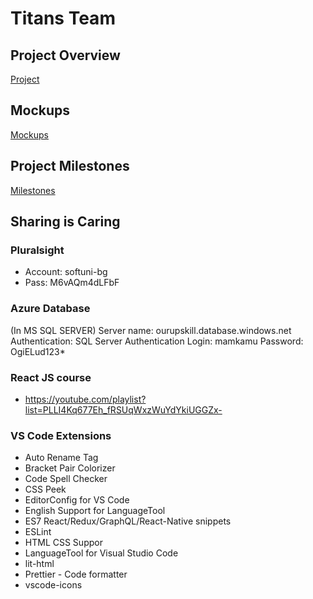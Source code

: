 # Titans Team

## Project Overview
[Project](https://docs.google.com/document/d/1_5RhVkvrNoGorCUD2C8GeZ1IL5wHdIYdUXfveV4KAgY/edit)

## Mockups 
[Mockups](https://xd.adobe.com/view/4264b88e-00e6-4e3a-bc60-6a588bc7f083-1737/)

## Project Milestones
[Milestones](https://github.com/StoyanShopov/Titans/milestones)

## Sharing is Caring

### Pluralsight
* Account: softuni-bg
* Pass: M6vAQm4dLFbF

### Azure Database 
(In MS SQL SERVER)
    Server name: ourupskill.database.windows.net
    Authentication: SQL Server Authentication
        Login: mamkamu
        Password: OgiELud123*

### React JS course
* https://youtube.com/playlist?list=PLLI4Kq677Eh_fRSUqWxzWuYdYkiUGGZx-

### VS Code Extensions

* Auto Rename Tag
* Bracket Pair Colorizer
* Code Spell Checker
* CSS Peek
* EditorConfig for VS Code
* English Support for LanguageTool
* ES7 React/Redux/GraphQL/React-Native snippets
* ESLint
* HTML CSS Suppor
* LanguageTool for Visual Studio Code
* lit-html
* Prettier - Code formatter
* vscode-icons
